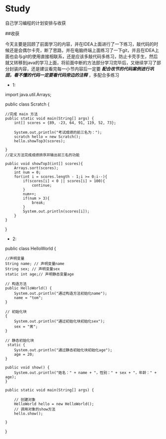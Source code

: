 # Study
自己学习编程的计划安排与收获

##收获

今天主要是回顾了前面学习的内容，并在IDEA上面进行了一下练习，敲代码的时候还是会偶尔卡壳，断了思路，并在电脑终端上面练习了一下git，并且在IDEA上面也会与git的使用直接相联系，还是应该多敲代码多练习，防止卡壳手生，然后就又转移到java的学习上面，将前面中断的方法部分学习完毕后，又继续学习了部分封装内容，还是建议看完每一小节内容后一定要 ***配合改节的代码案例进行巩固，看不懂的代码一定要看代码旁边的注释*** ，多配合多练习

* 1:

import java.util.Arrays;

public class Scratch {

    //完成 main 方法
    public static void main(String[] args) {
        int[] scores = {89, -23, 64, 91, 119, 52, 73};

        System.out.println("考试成绩的前三名为：");
        scratch hello = new Scratch();
        hello.showTop3(scores);

    }
    //定义方法完成成绩排序并输出前三名的功能

    public void showTop3(int[] scores){
        Arrays.sort(scores);
        int num = 0;
        for(int i = scores.length - 1;i >= 0;i--){
            if(scores[i] < 0 || scores[i] > 100){
                continue;
            }
            num++;
            if(num > 3){
                break;
            }
            System.out.println(scores[i]);
        }
    }
}

* 2:

public class HelloWorld {

    //声明变量
    String name; // 声明变量name
	String sex; // 声明变量sex
	static int age;// 声明静态变量age
    
    // 构造方法
	public HelloWorld() { 
		System.out.println("通过构造方法初始化name");
		name = "tom";
	}
    
    // 初始化块
	{ 
		System.out.println("通过初始化块初始化sex");
		sex = "男";
	}
    
    // 静态初始化块
	 static { 
		System.out.println("通过静态初始化块初始化age");
		age = 20;
	}
    
	public void show() {
		System.out.println("姓名：" + name + "，性别：" + sex + "，年龄：" + age);
	}
    
	public static void main(String[] args) {
        
        // 创建对象
		HelloWorld hello = new HelloWorld();
		// 调用对象的show方法
        hello.show();
        
	}
}
